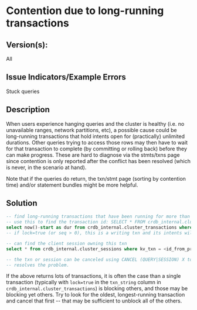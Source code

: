 # Contention due to long-running transactions

## Version(s): 
All

## Issue Indicators/Example Errors
Stuck queries

## Description
When users experience hanging queries and the cluster is healthy (i.e. no unavailable ranges, network partitions, etc), a possible cause could be long-running transactions that hold intents open for (practically) unlimited durations. Other queries trying to access those rows may then have to wait for that transaction to complete (by committing or rolling back) before they can make progress. These are hard to diagnose via the stmts/txns page since contention is only reported after the conflict has been resolved (which is never, in the scenario at hand). 

Note that if the queries do return, the txn/stmt page (sorting by contention time) and/or statement bundles might be more helpful.

## Solution

```sql
-- find long-running transactions that have been running for more than 10 mins
-- use this to find the transaction id: SELECT * FROM crdb_internal.cluster_transactions where now() - start > interval '10m';
select now()-start as dur from crdb_internal.cluster_transactions where now() - start > interval '10m' order by dur desc limit 10;
-- if lock=true (or seq > 0), this is a writing txn and its intents will block access for other txns

-- can find the client session owning this txn
select * from crdb_internal.cluster_sessions where kv_txn = <id_from_previous_query>

-- the txn or session can be canceled using CANCEL (QUERY|SESSION) X to check if that
-- resolves the problem.
```

If the above returns lots of transactions, it is often the case than a single transaction (typically with `lock=true` in the `txn_string` column in `crdb_internal.cluster_transactions`) is blocking others, and those may be blocking yet others. Try to look for the oldest, longest-running transaction and cancel that first -- that may be sufficient to unblock all of the others.